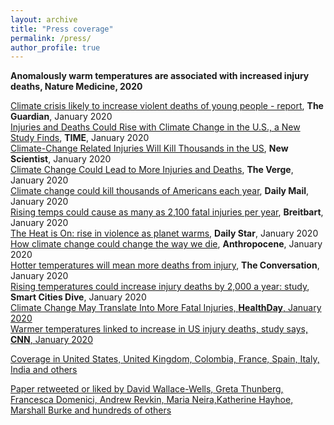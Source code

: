 ```yaml
---
layout: archive
title: "Press coverage"
permalink: /press/
author_profile: true
---
```


<b>Anomalously warm temperatures are associated with increased injury deaths, Nature Medicine, 2020</b>

<a href='https://www.theguardian.com/environment/2020/jan/13/climate-crisis-likely-to-increase-violent-deaths-of-young-people-report' target="_blank">Climate crisis likely to increase violent deaths of young people - report</a>, <b>The Guardian</b>, January 2020<br>
<a href='https://time.com/5764673/injuries-deaths-climate-change/' target="_blank">Injuries and Deaths Could Rise with Climate Change in the U.S., a New Study Finds</a>, <b>TIME</b>, January 2020<br>
<a href='XX' target="_blank">Climate-Change Related Injuries Will Kill Thousands in the US</a>, <b>New Scientist</b>, January 2020<br>
<a href='XX' target="_blank">Climate Change Could Lead to More Injuries and Deaths</a>, <b>The Verge</b>, January 2020<br>
<a href='XX' target="_blank">Climate change could kill thousands of Americans each year</a>, <b>Daily Mail</b>, January 2020<br>
<a href='XX' target="_blank">Rising temps could cause as many as 2,100 fatal injuries per year</a>, <b>Breitbart</b>, January 2020<br>
<a href='XX' target="_blank">The Heat is On: rise in violence as planet warms</a>, <b>Daily Star</b>, January 2020<br>
<a href='XX' target="_blank">How climate change could change the way we die</a>, <b>Anthropocene</b>, January 2020<br>
<a href='XX' target="_blank">Hotter temperatures will mean more deaths from injury</a>, <b>The Conversation</b>, January 2020<br>
<a href='XX' target="_blank">Rising temperatures could increase injury deaths by 2,000 a year: study</a>, <b>Smart Cities Dive</b>, January 2020<br>
<a href='XX' target="_blank">Climate Change May Translate Into More Fatal Injuries, <b>HealthDay</b>, January 2020<br>
<a href='XX' target="_blank">Warmer temperatures linked to increase in US injury deaths, study says, <b>CNN</b>, January 2020

Coverage in United States, United Kingdom, Colombia, France, Spain, Italy, India and others

Paper retweeted or liked by David Wallace-Wells, Greta Thunberg, Francesca Domenici, Andrew Revkin, Maria Neira,Katherine Hayhoe, Marshall Burke and hundreds of others
